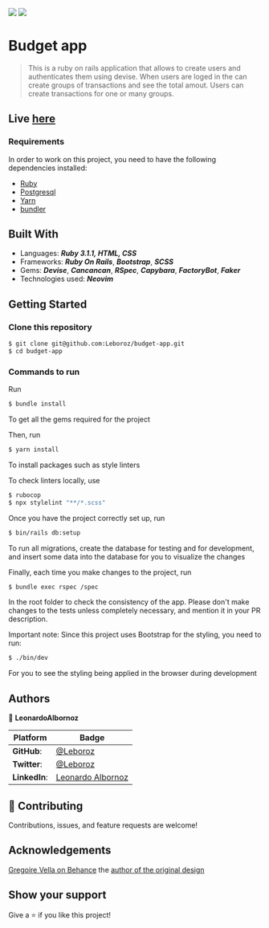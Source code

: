 ![](https://img.shields.io/static/v1?label=BY&message=Leonardo&color=purple)
![](https://img.shields.io/badge/Microverse-blueviolet)

# Budget app

> This is a ruby on rails application that allows to create users and authenticates them using devise. When users are loged in the can create groups of transactions and see the total amout. Users can create transactions for one or many groups.

## Live [here](https://floating-meadow-19685.herokuapp.com/)

### Requirements
In order to work on this project, you need to have the following dependencies installed: 

- [Ruby](https://www.ruby-lang.org/en/) 
- [Postgresql](https://www.postgresql.org/)
- [Yarn](https://yarnpkg.com/)
- [bundler](https://rudbyonrails.org/)

## Built With

- Languages: _**Ruby 3.1.1, HTML, CSS**_
- Frameworks: _**Ruby On Rails**_, _**Bootstrap**_, _**SCSS**_
- Gems: _**Devise**_, _**Cancancan**_, _**RSpec**_, _**Capybara**_, _**FactoryBot**_, _**Faker**_
- Technologies used: _**Neovim**_

## Getting Started

### Clone this repository

```bash
$ git clone git@github.com:Leboroz/budget-app.git
$ cd budget-app
```

### Commands to run

Run 
```bash
$ bundle install 
```

To get all the gems required for the project

Then, run

```bash
$ yarn install 
```
To install packages such as style linters

To check linters locally, use
```bash
$ rubocop
$ npx stylelint "**/*.scss"
```

Once you have the project correctly set up, run 
```bash
$ bin/rails db:setup
```

To run all migrations, create the database for testing and for development, and insert some data into the database for you to visualize the changes

Finally, each time you make changes to the project, run 

```bash
$ bundle exec rspec /spec
```

In the root folder to check the consistency of the app. Please don't make changes to the tests unless completely necessary, and mention it in your PR description. 

Important note: Since this project uses Bootstrap for the styling, you need to run: 

```bash
$ ./bin/dev
```

For you to see the styling being applied in the browser during development

## Authors

 👤 **LeonardoAlbornoz**


 Platform | Badge |
 --- | --- |
 **GitHub**:   | [@Leboroz](https://github.com/leboroz)
 **Twitter**:  | [@Leboroz](https://twitter.com/leboroz)
 **LinkedIn**: | [Leonardo Albornoz](https://linkedin.com/in/leboroz)

## 🤝 Contributing

Contributions, issues, and feature requests are welcome!

## Acknowledgements

  [Gregoire Vella on Behance](https://www.behance.net/gregoirevella) the [author of the original design](https://www.behance.net/gallery/19759151/Snapscan-iOs-design-and-branding?tracking_source=)

## Show your support

Give a ⭐️ if you like this project!
